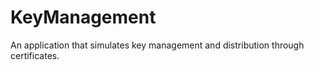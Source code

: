 # KeyManagement
An application that simulates key management and distribution through certificates.
